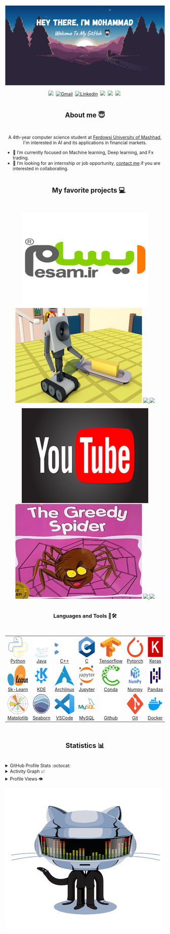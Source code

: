 <p>
    <img w src="https://github.com/afsharino/afsharino/raw/main/images/banners/readme_banner.png" />
</p>

<p align="center">
    <a href="https://t.me/afsharino">
    <img src="https://img.shields.io/badge/Telegram-2CA5E0?style=flat&logo=telegram&logoColor=white alt="Telegram" /></a>&nbsp;
    <a href="mailto:mohammadafshari.fum.ac.ir@gmail.com">
    <img src="https://img.shields.io/badge/Gmail-D14836?style=flat&logo=gmail&logoColor=white" alt="Gmail" /></a>&nbsp;
<a href="https://www.linkedin.com/in/afsharino?lipi=urn%3Ali%3Apage%3Ad_flagship3_profile_view_base_contact_details%3B1aMkcKXtRjCK27sjKAFWDQ%3D%3D">      <img src="https://img.shields.io/badge/linkedin-%230077B5.svg?style=flat&logo=linkedin&logoColor=white" alt="Linkedin" /></a>&nbsp;
    <a href="https://www.instagram.com/lmohammadafsharil/">
    <img src="https://img.shields.io/badge/-Instagram-purple?style=flat&logo=Instagram&logoColor=white alt="Instagram" /></a>&nbsp;
    <a href="https://medium.com/@mohammadafshari">
    <img src="https://github.com/Rishit-dagli/Rishit-dagli/blob/master/badges/medium.svg" /></a>&nbsp;
    <a href="https://www.kaggle.com/mohammadafshari">
    <img src="https://img.shields.io/badge/Kaggle-20BEFF?style=flat&logo=Kaggle&logoColor=white" /></a>&nbsp;
    <br />
    <br />
    <h2 align="center">About me 😇</h2>
</p>
<br />

<p align="center">
    A 4th-year computer science student at <a href= "https://um.ac.ir/#">Ferdowsi University of Mashhad</a>, I'm interested in AI and its applications in financial markets.

- 🌱 I’m currently focused on Machine learning, Deep learning, and Fx trading.
- 🔭 I’m looking for an internship or job opportunity, [contact me](https://t.me/afsharino) if you are interested in collaborating.
    <br />
    <br />
    <h2 align="center">My favorite projects 💻</h2>
</p>
<br />

<p align="center">
  <img width="400" height="300" src="https://github.com/afsharino/afsharino/blob/main/images/favourite%20projects/esam.png" />
  <img width="400" height="300" src="https://github.com/afsharino/afsharino/blob/main/images/favourite%20projects/butter-robot.jpg" />
  
 <a href="https://github.com/afsharino/ICDS-Internship/tree/main/07.Image%20Processing/E-commerce%20product%20image%20classification">
  <img align="" src="https://github-readme-stats-sigma-five.vercel.app/api/pin/?username=afsharino&repo=ICDS-Internship&theme=tokyonight" />
</a>
  
  <a href="https://github.com/afsharino/Butter-Robot">
  <img align="" src="https://github-readme-stats-sigma-five.vercel.app/api/pin/?username=afsharino&repo=Butter-Robot&theme=tokyonight" />
</a>
</p>

<p align="center">
  <img width="400" height="300" src="https://github.com/afsharino/B.SC-Students/raw/main/images/youtube.jpg" />
  <img width="400" height="300" src="https://raw.githubusercontent.com/afsharino/B.SC-Students/main/images/greedy-spider.jpg" />
  
 <a href="https://github.com/afsharino/Youtube-Data-Analysis">
  <img align="" src="https://github-readme-stats-sigma-five.vercel.app/api/pin/?username=afsharino&repo=Youtube-Data-Analysis&theme=tokyonight" />
</a>
  
  <a href="https://github.com/afsharino/B.SC-Students/tree/main/01.%20Introduction%20To%20Programming/Greedy-Spider">
  <img align="" src="https://github-readme-stats-sigma-five.vercel.app/api/pin/?username=afsharino&repo=B.SC-Students&theme=tokyonight" />
</a>
    <br />
    <br />
    <h3 align="center"> Languages and Tools 💾🛠️ </h3>
</p>
<br />
<!--
_______________________________________Previous format_______________________________________
<p align="center">
<a href="https://www.python.org/" target="blank" rel="noopener noreferrer">  
<img alt="Python" width="40px" src="https://github.com/afsharino/afsharino/raw/main/images/logos/Python-logo.png" /></a>
<a href="https://www.java.com/en/" target="_blank" rel="noopener noreferrer">    
<img alt="java" width="40px" src="https://github.com/afsharino/afsharino/raw/main/images/logos/Java-logo.png" /></a> 
<a href="https://isocpp.org/" target="_blank" rel="noopener noreferrer">    
<img alt="cpp" width="40px" src="https://github.com/afsharino/afsharino/raw/main/images/logos/C%2B%2B_Logo.png" /></a>
<a href="https://www.codeblocks.org/" target="_blank" rel="noopener noreferrer">
<img alt="c" width="40px" src="https://github.com/afsharino/afsharino/raw/main/images/logos/C_Logo.png" /></a>
<a href="https://www.tensorflow.org/" target="_blank" rel="noopener noreferrer">
<img alt="tensorflow" width="40px" src="https://github.com/afsharino/afsharino/blob/main/images/logos/Tensorflow_logo.png" /></a>
<a href="https://pytorch.org/" target="_blank" rel="noopener noreferrer">
<img alt="pytorch" width="40px" src="https://github.com/afsharino/afsharino/blob/main/images/logos/PyTorch_logo.png" /></a>
<a href="https://keras.io/" target="_blank" rel="noopener noreferrer">
<img alt="keras" width="40px" src="https://github.com/afsharino/afsharino/blob/main/images/logos/Keras_logo.png" /></a>
<a href="https://scikit-learn.org/stable/" target="_blank" rel="noopener noreferrer">
<img alt="scikit-learn" width="70px" src="https://github.com/afsharino/afsharino/blob/main/images/logos/Scikit_learn_logo.png" /></a>
<a href="https://kde.org/plasma-desktop/" target="_blank" rel="noopener noreferrer">
<img alt="kde-plasma" width="50px" src="https://github.com/afsharino/afsharino/blob/main/images/logos/kde-logo.png" /></a>
<a href="https://archlinux.org/" target="_blank" rel="noopener noreferrer">
<img alt="arch" width="40px" src="https://github.com/afsharino/afsharino/blob/main/images/logos/archlinux-logo.png" /></a>
<a href="https://jupyter.org/" target="_blank" rel="noopener noreferrer">
<img alt="Jupyter" width="40px" src="https://github.com/afsharino/afsharino/raw/main/images/logos/Jupyter_logo.png" /></a>
<a href="https://docs.conda.io/en/latest/" target="_blank" rel="noopener noreferrer">
<img alt="conda" width="40px" src="https://github.com/afsharino/afsharino/blob/main/images/logos/conda-logo.png" /></a>
<a href="https://numpy.org/" target="_blank" rel="noopener noreferrer">
<img alt="numpy" width="50px" src="https://github.com/afsharino/afsharino/raw/main/images/logos/numpy_Logo.png" /></a>
<a href="https://pandas.pydata.org/" target="_blank" rel="noopener noreferrer">
<img alt="pandas" width="40px" src="https://github.com/afsharino/afsharino/raw/main/images/logos/pandas_Logo.png" /></a>
<a href="https://matplotlib.org/" target="_blank" rel="noopener noreferrer">
<img alt="matplotlib" width="40px" src="https://github.com/afsharino/afsharino/raw/main/images/logos/matplot_Logo.png" /></a>
<a href="https://seaborn.pydata.org/" target="_blank" rel="noopener noreferrer">
<img alt="seaborn" width="40px" src="https://github.com/afsharino/afsharino/raw/main/images/logos/seaborn_Logo.png" /></a>
<a href="https://code.visualstudio.com/" target="_blank" rel="noopener noreferrer">
<img alt="vscode" width="40px" src="https://github.com/afsharino/afsharino/raw/main/images/logos/vscode_Logo.png" /></a>
<a href="https://github.com/" target="_blank" rel="noopener noreferrer">
<img alt="GitHub" width="40px" src="https://github.com/afsharino/afsharino/raw/main/images/logos/github_Logo.png" /></a>
<a href="https://git-scm.com/" target="_blank" rel="noopener noreferrer">
<img alt="Git" width="40px" src="https://github.com/afsharino/afsharino/raw/main/images/logos/Git-Icon-1788C.png" /></a>
<br />
<br />
<h2 align="center">Statistics 📊 </h2>
</p> -->

<table align="center">
    <tr>
        <td align="center" width="96">
            <a href="https://www.python.org/" target="blank" rel="noopener noreferrer">  
            <img src="https://github.com/afsharino/afsharino/blob/main/images/animated/python-icon.svg" alt="python-icon" width="65" height="65" />
            <br>Python</a>
        </td>
        <td align="center" width="96">
          <a href="https://www.java.com/en/" target="_blank" rel="noopener noreferrer">
           <img src="https://github.com/afsharino/afsharino/blob/main/images/animated/java-icon.svg" alt="java-icon" width="65" height="65" />
          <br>Java</a>
        </td>
        <td align="center" width="96">
            <a href="https://isocpp.org/" target="_blank" rel="noopener noreferrer">
            <img src="https://github.com/afsharino/afsharino/blob/main/images/animated/cpp-icon.svg" alt="cpp-icon" width="65" height="65" />
          <br>C++</a>
        </td>
        <td align="center" width="96">
            <a href="https://www.codeblocks.org/" target="_blank" rel="noopener noreferrer">
            <img src="https://github.com/afsharino/afsharino/raw/main/images/logos/C_Logo.png" alt="c-icon" width="65" height="65" />
          <br>C</a>
        </td>
           <td align="center" width="96">
               <a href="https://www.tensorflow.org/" target="_blank" rel="noopener noreferrer">
               <img src="https://github.com/afsharino/afsharino/blob/main/images/logos/Tensorflow_logo.png" alt="Tensorflow-icon" width="65" height="65" />
          <br>Tensorflow</a>
        </td>
       <td align="center" width="96">
           <a href="https://pytorch.org/" target="_blank" rel="noopener noreferrer">
           <img src="https://github.com/afsharino/afsharino/blob/main/images/logos/PyTorch_logo.png" width="65" height="65" alt="pytorch-icon" />
          <br>Pytorch</a>
       </td>
      <td align="center" width="96">
          <a href="https://keras.io/" target="_blank" rel="noopener noreferrer">
          <img src="https://github.com/afsharino/afsharino/blob/main/images/logos/Keras_logo.png" width="65" height="65" alt="keras-icon" />
          <br>Keras</a>
      </td>
    </tr>
    <tr>
        <td align="center" width="96">
          <a href="https://scikit-learn.org/stable/" target="_blank" rel="noopener noreferrer">
           <img src="https://github.com/afsharino/afsharino/blob/main/images/logos/Scikit_learn_logo.png" alt="scikit-learn-icon" width="65" height="65" />
          <br>Sk-Learn</a>
        </td>
        <td align="center" width="96">
            <a href="https://kde.org/plasma-desktop/" target="_blank" rel="noopener noreferrer">
            <img src="https://github.com/afsharino/afsharino/blob/main/images/logos/kde-logo.png" alt="ckde-plasma-icon" width="65" height="65" />
          <br>KDE</a>
        </td>
        <td align="center" width="96">
            <a href="https://archlinux.org/" target="_blank" rel="noopener noreferrer">
            <img src="https://github.com/afsharino/afsharino/blob/main/images/logos/archlinux-logo.png" alt="archlinux-icon" width="65" height="65" />
          <br>Archlinux</a>
        </td>
           <td align="center" width="96">
               <a href="https://jupyter.org/" target="_blank" rel="noopener noreferrer">
               <img src="https://github.com/afsharino/afsharino/raw/main/images/logos/Jupyter_logo.png" alt="Jupyter-icon" width="65" height="65" />
          <br>Jupyter</a>
        </td>
       <td align="center" width="96">
           <a href="https://docs.conda.io/en/latest/" target="_blank" rel="noopener noreferrer">
           <img src="https://github.com/afsharino/afsharino/blob/main/images/logos/conda-logo.png" width="65" height="65" alt="conda-icon" />
          <br>Conda</a>
       </td>
      <td align="center" width="96">
          <a href="https://numpy.org/" target="_blank" rel="noopener noreferrer">
          <img src="https://github.com/afsharino/afsharino/raw/main/images/logos/numpy_Logo.png" width="65" height="65" alt="numpy-icon" />
          <br>Numpy</a>
      </td>
      <td align="center" width="96">
          <a href="https://pandas.pydata.org/" target="_blank" rel="noopener noreferrer">
          <img src="https://github.com/afsharino/afsharino/raw/main/images/logos/pandas_Logo.png" width="65" height="65" alt="pandas-icon" />
          <br>Pandas</a>
      </td>
    </tr>
    <tr>
        <td align="center" width="96">
          <a href="https://matplotlib.org/" target="_blank" rel="noopener noreferrer">
           <img src="https://github.com/afsharino/afsharino/raw/main/images/logos/matplot_Logo.png" alt="matplotlib-icon" width="65" height="65" />
          <br>Matplotlib</a>
        </td>
        <td align="center" width="96">
            <a href="https://seaborn.pydata.org/" target="_blank" rel="noopener noreferrer">
            <img src="https://github.com/afsharino/afsharino/raw/main/images/logos/seaborn_Logo.png" alt="seaborn-icon" width="65" height="65" />
          <br>Seaborn</a>
        </td>
        <td align="center" width="96">
            <a href="https://code.visualstudio.com/" target="_blank" rel="noopener noreferrer">
            <img src="https://github.com/afsharino/afsharino/raw/main/images/logos/vscode_Logo.png" alt="vscode-icon" width="65" height="65" />
          <br>VSCode</a>
        </td>
           <td align="center" width="96">
               <a href="https://www.mysql.com/" target="_blank" rel="noopener noreferrer">
               <img src="https://github.com/afsharino/afsharino/blob/main/images/animated/mysql-icon.svg" alt="mysql-icon" width="65" height="65" />
          <br>MySQL</a>
        </td>
       <td align="center" width="96">
           <a href="https://github.com/" target="_blank" rel="noopener noreferrer">
           <img src="https://github.com/afsharino/afsharino/blob/main/images/animated/github-icon.svg" width="65" height="65" alt="github-icon" />
          <br>Github</a>
       </td>
      <td align="center" width="96">
          <a href="https://git-scm.com/" target="_blank" rel="noopener noreferrer">
          <img src="https://github.com/afsharino/afsharino/raw/main/images/logos/Git-Icon-1788C.png" width="65" height="65" alt="git-icon" />
          <br>Git</a>
      </td>
      <td align="center" width="96">
          <a href="https://www.docker.com/" target="_blank" rel="noopener noreferrer">
          <img src="https://github.com/afsharino/afsharino/blob/main/images/animated/docker-icon.svg" width="65" height="65" alt="docker-icon" />
          <br>Docker</a>
      </td>
    </tr>
</table>
<br />
<h2 align="center">Statistics 📊 </h2>
<br />

<details>
    <summary>GitHub Profile Stats :octocat:</summary>
    <br/>
    <p align="center">
        <img src="https://github-readme-stats-sigma-five.vercel.app/api?username=afsharino&layout=compact&theme=tokyonight&show_icons=true" width="420" height="165"/>
    <img  src="https://github-readme-streak-stats.herokuapp.com/?user=afsharino&theme=tokyonight" width="420"/>
    <img src="https://github-readme-stats-sigma-five.vercel.app/api/top-langs/?username=afsharino&layout=compact&theme=tokyonight&show_icons=true" width="400"/>
    </p>
    <br/>
</details>

<details>
    <summary>Activity Graph 📈</summary>
    <br/>
     <p align="center">
        <img src="https://github-readme-activity-graph.vercel.app/graph?username=afsharino&theme=dracula&area=true&hide_border=true#gh-dark-mode-only" width="100%">
     </p>
</details>

<details>
    <summary>Profile Views 👁️</summary>
    <br/>
    <img src="https://komarev.com/ghpvc/?username=afsharino&label=PROFILE+VIEWS&style=for-the-badge&color=brightgreen">
</details>
<p align="center">
    <img alt="github cat gif" width="600" height="450" src="https://github.com/afsharino/afsharino/blob/main/images/animated/daftpunktocat-thomas.gif">
</p>
<!--<p align="center">
    <img src="https://github-profile-trophy.vercel.app/?username=afsharino&theme=discord" />
</p>-->

<!--
**afsharino/afsharino** is a ✨ _special_ ✨ repository because its `README.md` (this file) appears on your GitHub profile.

Here are some ideas to get you started:

- 🔭 I’m currently working on ...
- 🌱 I’m currently learning ...
- 👯 I’m looking to collaborate on ...
- 🤔 I’m looking for help with ...
- 💬 Ask me about ...
- 📫 How to reach me: ...
- 😄 Pronouns: ...
- ⚡ Fun fact: ...
-->
